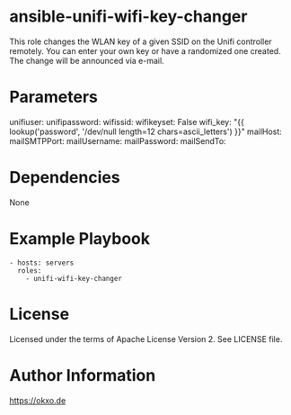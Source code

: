 # ansible-unifi-wifi-key-changer
This role changes the WLAN key of a given SSID on the Unifi controller remotely. 
You can enter your own key or have a randomized one created. 
The change will be announced via e-mail.

# Parameters
unifiuser:
unifipassword:
wifissid:
wifikeyset: False
wifi_key: "{{ lookup('password', '/dev/null length=12 chars=ascii_letters') }}"
mailHost:
mailSMTPPort:
mailUsername:
mailPassword:
mailSendTo:

# Dependencies
None

# Example Playbook
``` 
- hosts: servers
  roles:
    - unifi-wifi-key-changer
```

# License
Licensed under the terms of Apache License Version 2. See LICENSE file.

# Author Information
https://okxo.de
